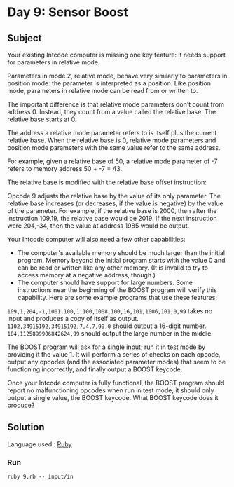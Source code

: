 # Day 9: Sensor Boost

## Subject

Your existing Intcode computer is missing one key feature: it needs support
for parameters in relative mode.

Parameters in mode 2, relative mode, behave very similarly to parameters in
position mode: the parameter is interpreted as a position. Like position
mode, parameters in relative mode can be read from or written to.

The important difference is that relative mode parameters don't count from
address 0. Instead, they count from a value called the relative base. The
relative base starts at 0.

The address a relative mode parameter refers to is itself plus the current
relative base. When the relative base is 0, relative mode parameters and
position mode parameters with the same value refer to the same address.

For example, given a relative base of 50, a relative mode parameter of -7
refers to memory address 50 + -7 = 43.

The relative base is modified with the relative base offset instruction:

Opcode 9 adjusts the relative base by the value of its only parameter. The
relative base increases (or decreases, if the value is negative) by the value
of the parameter. For example, if the relative base is 2000, then after the
instruction 109,19, the relative base would be 2019. If the next instruction
were 204,-34, then the value at address 1985 would be output.

Your Intcode computer will also need a few other capabilities:

- The computer's available memory should be much larger than the initial
  program. Memory beyond the initial program starts with the value 0 and can be
  read or written like any other memory. (It is invalid to try to access memory
  at a negative address, though.)
- The computer should have support for large numbers. Some instructions near the beginning of the BOOST program will verify this capability.
  Here are some example programs that use these features:

`109,1,204,-1,1001,100,1,100,1008,100,16,101,1006,101,0,99` takes no input and produces a copy of itself as output.
`1102,34915192,34915192,7,4,7,99,0` should output a 16-digit number.
`104,1125899906842624,99` should output the large number in the middle.

The BOOST program will ask for a single input; run it in test mode by
providing it the value 1. It will perform a series of checks on each opcode,
output any opcodes (and the associated parameter modes) that seem to be
functioning incorrectly, and finally output a BOOST keycode.

Once your Intcode computer is fully functional, the BOOST program should
report no malfunctioning opcodes when run in test mode; it should only output
a single value, the BOOST keycode. What BOOST keycode does it produce?

## Solution

Language used : [Ruby](https://www.ruby-lang.org/)

### Run

    ruby 9.rb -- input/in
